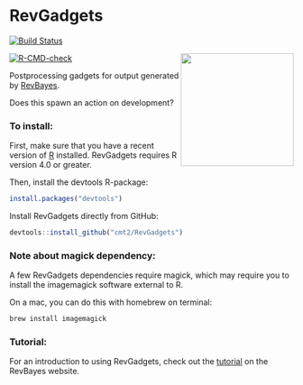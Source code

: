 # RevGadgets
[![Build Status](https://www.travis-ci.com/cmt2/RevGadgets.svg?branch=master)](https://www.travis-ci.com/cmt2/RevGadgets)

<a href="https://revbayes.github.io/tutorials/intro/revgadgets"><img src="https://raw.githubusercontent.com/cmt2/RevGadgets/development/inst/hex_sticker.png" height="200" align="right" /></a>

<!-- badges: start -->
[![R-CMD-check](https://github.com/mikeryanmay/RevGadgetsActionTest/workflows/R-CMD-check/badge.svg)](https://github.com/mikeryanmay/RevGadgetsActionTest/actions)
<!-- badges: end -->
  
Postprocessing gadgets for output generated by [RevBayes](http://www.revbayes.com).

Does this spawn an action on development?

### To install: 

First, make sure that you have a recent version of [R](https://www.r-project.org) installed.
RevGadgets requires R version 4.0 or greater. 

Then, install the devtools R-package:

```R
install.packages("devtools")
```

Install RevGadgets directly from GitHub:

```R
devtools::install_github("cmt2/RevGadgets")
```

### Note about magick dependency:

A few RevGadgets dependencies require magick, which may require 
you to install the imagemagick software external to R. 

On a mac, you can do this with homebrew on terminal:

```bash
brew install imagemagick
```
### Tutorial: 

For an introduction to using RevGadgets, check out the [tutorial](https://revbayes.github.io/tutorials/intro/revgadgets) on the RevBayes website.
